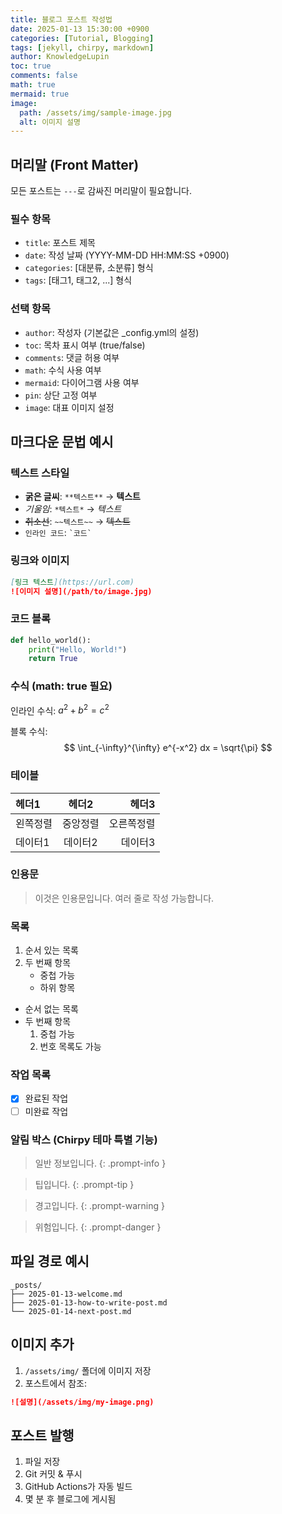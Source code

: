```yaml
---
title: 블로그 포스트 작성법
date: 2025-01-13 15:30:00 +0900
categories: [Tutorial, Blogging]
tags: [jekyll, chirpy, markdown]
author: KnowledgeLupin
toc: true
comments: false
math: true
mermaid: true
image:
  path: /assets/img/sample-image.jpg
  alt: 이미지 설명
---
```


## 머리말 (Front Matter)
모든 포스트는 `---`로 감싸진 머리말이 필요합니다.

### 필수 항목
- `title`: 포스트 제목
- `date`: 작성 날짜 (YYYY-MM-DD HH:MM:SS +0900)
- `categories`: [대분류, 소분류] 형식
- `tags`: [태그1, 태그2, ...] 형식

### 선택 항목
- `author`: 작성자 (기본값은 _config.yml의 설정)
- `toc`: 목차 표시 여부 (true/false)
- `comments`: 댓글 허용 여부
- `math`: 수식 사용 여부
- `mermaid`: 다이어그램 사용 여부
- `pin`: 상단 고정 여부
- `image`: 대표 이미지 설정

## 마크다운 문법 예시

### 텍스트 스타일
- **굵은 글씨**: `**텍스트**` → **텍스트**
- *기울임*: `*텍스트*` → *텍스트*
- ~~취소선~~: `~~텍스트~~` → ~~텍스트~~
- `인라인 코드`: `` `코드` ``

### 링크와 이미지
```markdown
[링크 텍스트](https://url.com)
![이미지 설명](/path/to/image.jpg)
```

### 코드 블록
```python
def hello_world():
    print("Hello, World!")
    return True
```

### 수식 (math: true 필요)
인라인 수식: $a^2 + b^2 = c^2$

블록 수식:
$$
\int_{-\infty}^{\infty} e^{-x^2} dx = \sqrt{\pi}
$$

### 테이블
| 헤더1 | 헤더2 | 헤더3 |
|:------|:-----:|------:|
| 왼쪽정렬 | 중앙정렬 | 오른쪽정렬 |
| 데이터1 | 데이터2 | 데이터3 |

### 인용문
> 이것은 인용문입니다.
> 여러 줄로 작성 가능합니다.

### 목록
1. 순서 있는 목록
2. 두 번째 항목
   - 중첩 가능
   - 하위 항목

- 순서 없는 목록
- 두 번째 항목
  1. 중첩 가능
  2. 번호 목록도 가능

### 작업 목록
- [x] 완료된 작업
- [ ] 미완료 작업

### 알림 박스 (Chirpy 테마 특별 기능)
> 일반 정보입니다.
{: .prompt-info }

> 팁입니다.
{: .prompt-tip }

> 경고입니다.
{: .prompt-warning }

> 위험입니다.
{: .prompt-danger }

## 파일 경로 예시
```
_posts/
├── 2025-01-13-welcome.md
├── 2025-01-13-how-to-write-post.md
└── 2025-01-14-next-post.md
```

## 이미지 추가
1. `/assets/img/` 폴더에 이미지 저장
2. 포스트에서 참조:
```markdown
![설명](/assets/img/my-image.png)
```

## 포스트 발행
1. 파일 저장
2. Git 커밋 & 푸시
3. GitHub Actions가 자동 빌드
4. 몇 분 후 블로그에 게시됨